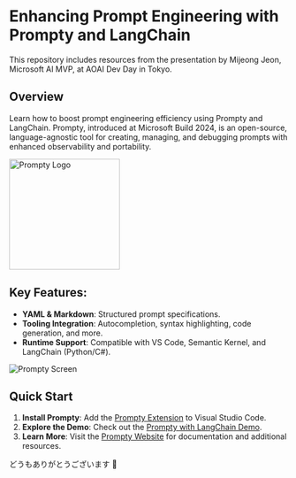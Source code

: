 # Enhancing Prompt Engineering with Prompty and LangChain
This repository includes resources from the presentation by Mijeong Jeon, Microsoft AI MVP, at AOAI Dev Day in Tokyo.

## Overview
Learn how to boost prompt engineering efficiency using Prompty and LangChain. 
Prompty, introduced at Microsoft Build 2024, is an open-source, language-agnostic tool for creating, managing, and debugging prompts with enhanced observability and portability.

<img src="https://prompty.ai/assets/prompty_p.svg" alt="Prompty Logo" width="200"/>

## Key Features:
* **YAML & Markdown**: Structured prompt specifications.
* **Tooling Integration**: Autocompletion, syntax highlighting, code generation, and more.
* **Runtime Support**: Compatible with VS Code, Semantic Kernel, and LangChain (Python/C#).
  
<img src="https://www.dropbox.com/scl/fi/1u85hztllnjazjg9smlrt/prompty.png?rlkey=st1ki7e4ilnxmnpt9ah8naiav&dl=0
" alt="Prompty Screen"/>

## Quick Start
1. **Install Prompty**: Add the [Prompty Extension](https://marketplace.visualstudio.com/items?itemName=ms-toolsai.prompty) to Visual Studio Code.
2. **Explore the Demo**: Check out the [Prompty with LangChain Demo](https://github.com/MijeongJeon/prompty-with-langchain).
3. **Learn More**: Visit the [Prompty Website](https://prompty.ai/) for documentation and additional resources.

どうもありがとうございます 🎏
